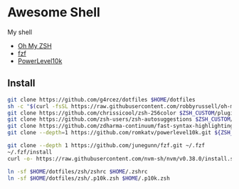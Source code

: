 # Awesome Shell

My shell

- [Oh My ZSH](https://github.com/ohmyzsh/ohmyzsh)
- [fzf](https://github.com/junegunn/fzf)
- [PowerLevel10k](https://github.com/romkatv/powerlevel10k)

## Install

```bash
git clone https://github.com/g4rcez/dotfiles $HOME/dotfiles
sh -c "$(curl -fsSL https://raw.githubusercontent.com/robbyrussell/oh-my-zsh/master/tools/install.sh)"
git clone https://github.com/chrissicool/zsh-256color $ZSH_CUSTOM/plugins/zsh-256color
git clone https://github.com/zsh-users/zsh-autosuggestions $ZSH_CUSTOM/plugins/zsh-autosuggestions
git clone https://github.com/zdharma-continuum/fast-syntax-highlighting.git ${ZSH_CUSTOM:-$HOME/.oh-my-zsh/custom}/plugins/fast-syntax-highlighting
git clone --depth=1 https://github.com/romkatv/powerlevel10k.git ${ZSH_CUSTOM:-$HOME/.oh-my-zsh/custom}/themes/powerlevel10k

git clone --depth 1 https://github.com/junegunn/fzf.git ~/.fzf
~/.fzf/install
curl -o- https://raw.githubusercontent.com/nvm-sh/nvm/v0.38.0/install.sh | bash

ln -sf $HOME/dotfiles/zsh/zshrc $HOME/.zshrc
ln -sf $HOME/dotfiles/zsh/.p10k.zsh $HOME/.p10k.zsh
```
